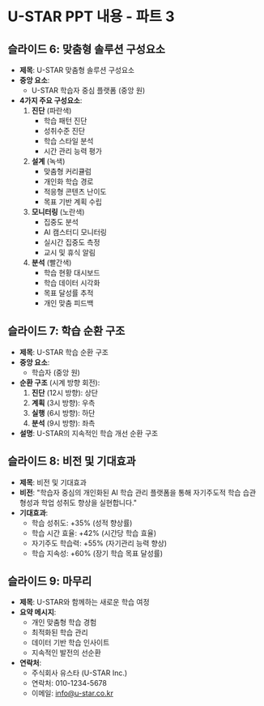 # U-STAR PPT 내용 - 파트 3

## 슬라이드 6: 맞춤형 솔루션 구성요소
- **제목**: U-STAR 맞춤형 솔루션 구성요소
- **중앙 요소**: 
  - U-STAR 학습자 중심 플랫폼 (중앙 원)
- **4가지 주요 구성요소**:
  1. **진단** (파란색)
     - 학습 패턴 진단
     - 성취수준 진단
     - 학습 스타일 분석
     - 시간 관리 능력 평가
  2. **설계** (녹색)
     - 맞춤형 커리큘럼
     - 개인화 학습 경로
     - 적응형 콘텐츠 난이도
     - 목표 기반 계획 수립
  3. **모니터링** (노란색)
     - 집중도 분석
     - AI 캠스터디 모니터링
     - 실시간 집중도 측정
     - 교시 및 휴식 알림
  4. **분석** (빨간색)
     - 학습 현황 대시보드
     - 학습 데이터 시각화
     - 목표 달성률 추적
     - 개인 맞춤 피드백

## 슬라이드 7: 학습 순환 구조
- **제목**: U-STAR 학습 순환 구조
- **중앙 요소**: 
  - 학습자 (중앙 원)
- **순환 구조** (시계 방향 회전):
  1. **진단** (12시 방향): 상단
  2. **계획** (3시 방향): 우측
  3. **실행** (6시 방향): 하단
  4. **분석** (9시 방향): 좌측
- **설명**: U-STAR의 지속적인 학습 개선 순환 구조

## 슬라이드 8: 비전 및 기대효과
- **제목**: 비전 및 기대효과
- **비전**: "학습자 중심의 개인화된 AI 학습 관리 플랫폼을 통해 자기주도적 학습 습관 형성과 학업 성취도 향상을 실현합니다."
- **기대효과**:
  - 학습 성취도: +35% (성적 향상률)
  - 학습 시간 효율: +42% (시간당 학습 효율)
  - 자기주도 학습력: +55% (자기관리 능력 향상)
  - 학습 지속성: +60% (장기 학습 목표 달성률)

## 슬라이드 9: 마무리
- **제목**: U-STAR와 함께하는 새로운 학습 여정
- **요약 메시지**: 
  - 개인 맞춤형 학습 경험
  - 최적화된 학습 관리
  - 데이터 기반 학습 인사이트
  - 지속적인 발전의 선순환
- **연락처**:
  - 주식회사 유스타 (U-STAR Inc.)
  - 연락처: 010-1234-5678
  - 이메일: info@u-star.co.kr